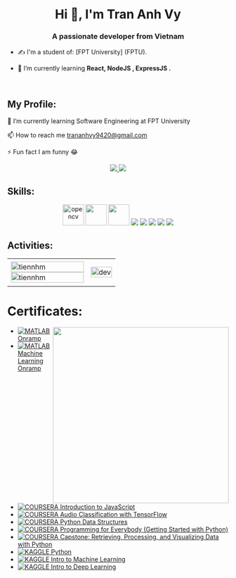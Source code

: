 
<h1 align="center">Hi 👋, I'm Tran Anh Vy</h1>
<p align="center">
  <h3 align="center">A passionate developer from Vietnam</h3>
</p>


- ✍ I'm a student of: [FPT University] (FPTU).

- 🌱 I’m currently learning **React, NodeJS , ExpressJS .**

<br />

##  My Profile:

🌱 I’m currently learning Software Engineering at FPT University

📫 How to reach me trananhvy9420@gmail.com

⚡ Fun fact I am funny 😂

<p align="center">
  <a href="https://www.facebook.com/1590trananhvy/" alt="Facebook">
    <img src="https://img.icons8.com/fluent/48/000000/facebook-new.png" target="_blank" />
  </a> 
  <a href="https://github.com/trananhvy" alt="Github">
    <img src="https://img.icons8.com/fluent/48/000000/github.png"/>
  </a> 
</p>

## Skills:
<p align="center">
  <img src="https://vite.dev/logo-with-shadow.png" alt="opencv" width="48" height="48"/> 
  <img src="https://th.bing.com/th/id/R.f81a6f373c244b1f70f4b7402b5ab372?rik=rbXh4ieLuKt%2bmA&riu=http%3a%2f%2flogos-download.com%2fwp-content%2fuploads%2f2016%2f09%2fReact_logo_logotype_emblem.png&ehk=QhGOkKcUKCU7FBQgHOajOiJqJBACUTD2Ni6LsfqzCEA%3d&risl=&pid=ImgRaw&r=0" width="48" height="48/>
  <img src="https://img.icons8.com/color/48/000000/mongodb.png"/>
  <img src="https://upload.wikimedia.org/wikipedia/commons/6/6a/JavaScript-logo.png"  width="48" height="48"/>
  <img src="https://img.icons8.com/color/48/000000/git.png"/>
  <img src="https://img.icons8.com/color/48/000000/github-2.png"/>
  <img src="[https://img.icons8.com/color/48/000000/github-2.png](https://3.bp.blogspot.com/-xhNpNJJyQhk/XIe4GY78RQI/AAAAAAAAItc/ouueFUj2Hqo5dntmnKqEaBJR4KQ4Q2K3ACK4BGAYYCw/s1600/logo%2Bgit%2Bicon.png)"/>
  <img src="https://img.icons8.com/color/48/000000/visual-studio-code-2019.png"/>
  <img src="https://img.icons8.com/?size=100&id=20909&format=png&color=000000"/>
</p>

## Activities:

<table style="width:100%;">
  <tr>
    <td>
      <img src="https://github-readme-stats.vercel.app/api/top-langs/?username=tiennhm&bg_color=FFFFFF00&text_color=179fa3&layout=compact&hide=CSS&langs_count=10&custom_title=Top%20ngôn%20ngữ%20được%20dùng" alt="tiennhm" width="100%"/>
      <img src="https://github-readme-stats.vercel.app/api?username=tiennhm&bg_color=FFFFFF00&text_color=179fa3&show_icons=true&count_private=true&include_all_commits=true&custom_title=Hoạt%20động%20trên%20Github" alt="tiennhm" width="100%"/>
    </td>
    <td>
      <p align="center"> 
        <img src="https://cdn.dribbble.com/users/1059583/screenshots/4171367/coding-freak.gif" alt="dev" width="100%"/>
      </p>
    </td>
  </tr>
</table>

# Certificates:

<img align="right" width="400" src="https://github.githubassets.com/images/modules/profile/profile-joined-github.svg">

- [![MATLAB](https://img.shields.io/badge/-MATLAB-orange) Onramp](https://matlabacademy.mathworks.com/progress/share/certificate.html?id=c2f444b8-d6ce-4eef-9934-48d7fa7da2d1)
- [![MATLAB](https://img.shields.io/badge/-MATLAB-orange) Machine Learning Onramp](https://matlabacademy.mathworks.com/progress/share/certificate.html?id=ad7fb8de-67d7-487f-95ee-f3871a61b1e1)
- [![COURSERA](https://img.shields.io/badge/-COURSERA-green) Introduction to JavaScript](https://www.coursera.org/account/accomplishments/certificate/XFNU3UXCK5DG)
- [![COURSERA](https://img.shields.io/badge/-COURSERA-green) Audio Classification with TensorFlow](https://www.coursera.org/account/accomplishments/certificate/MBSDFCKQ9X8E)
- [![COURSERA](https://img.shields.io/badge/-COURSERA-green) Python Data Structures](https://www.coursera.org/account/accomplishments/certificate/PQMJRCLM7BCQ)
- [![COURSERA](https://img.shields.io/badge/-COURSERA-green) Programming for Everybody (Getting Started with Python)](https://www.coursera.org/account/accomplishments/certificate/V7MK7JDL96DU)
- [![COURSERA](https://img.shields.io/badge/-COURSERA-green) Capstone: Retrieving, Processing, and Visualizing Data with Python](https://www.coursera.org/account/accomplishments/certificate/DVXXD98ESKLP)
- [![KAGGLE](https://img.shields.io/badge/-KAGGLE-blue) Python](https://www.kaggle.com/learn/certification/nguyenhuynhminhtien/python)
- [![KAGGLE](https://img.shields.io/badge/-KAGGLE-blue) Intro to Machine Learning](https://www.kaggle.com/learn/certification/nguyenhuynhminhtien/intro-to-machine-learning)
- [![KAGGLE](https://img.shields.io/badge/-KAGGLE-blue) Intro to Deep Learning](https://www.kaggle.com/learn/certification/nguyenhuynhminhtien/intro-to-deep-learning)

